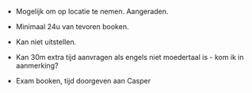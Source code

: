 * Mogelijk om op locatie te nemen. Aangeraden.
* Minimaal 24u van tevoren booken.
* Kan niet uitstellen.
* Kan 30m extra tijd aanvragen als engels niet moedertaal is - kom ik in aanmerking?

* Exam booken, tijd doorgeven aan Casper


